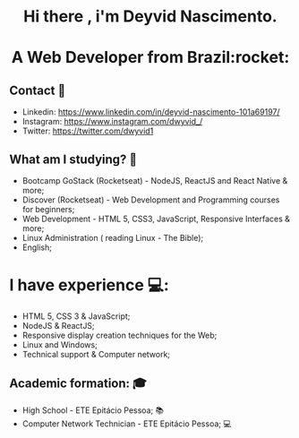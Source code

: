 <h1 align="center">Hi there , i'm Deyvid Nascimento.</h1>
<h1 align="center">A Web Developer from Brazil:rocket:</h1>

## Contact :e-mail:
* Linkedin: https://www.linkedin.com/in/deyvid-nascimento-101a69197/
* Instagram: https://www.instagram.com/dwyvid_/
* Twitter: https://twitter.com/dwyvid1

## What am I studying? :green_book:
* Bootcamp GoStack (Rocketseat) - NodeJS, ReactJS and React Native & more;
* Discover (Rocketseat) - Web Development and Programming courses for beginners;
* Web Development - HTML 5, CSS3, JavaScript, Responsive Interfaces & more;
* Linux Administration ( reading Linux - The Bible);
* English;

# I have experience :computer::  
* HTML 5, CSS 3 & JavaScript;
* NodeJS & ReactJS;
* Responsive display creation techniques for the Web;
* Linux and Windows;
* Technical support & Computer network;

## Academic formation: :mortar_board:
* High School - ETE Epitácio Pessoa; :books:
* Computer Network Technician - ETE Epitácio Pessoa; :computer:

